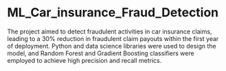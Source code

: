 # ML_Car_insurance_Fraud_Detection
The project aimed to detect fraudulent activities in car insurance claims, leading to a 30% reduction in fraudulent claim payouts within the first year of deployment. Python and data science libraries were used to design the model, and Random Forest and Gradient Boosting classifiers were employed to achieve high precision and recall metrics.

